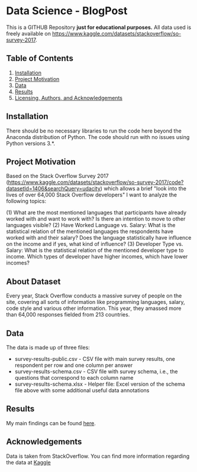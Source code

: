 # Data Science - BlogPost


This is a GITHUB Repository **just for educational purposes.** All data used is freely available on https://www.kaggle.com/datasets/stackoverflow/so-survey-2017.

## Table of Contents

1. [Installation](#installation)
2. [Project Motivation](#motivation)
3. [Data](#data)
4. [Results](#results)
5. [Licensing, Authors, and Acknowledgements](#licensing)

## Installation <a name="installation"></a>

There should be no necessary libraries to run the code here beyond the Anaconda distribution of Python. The code should run with no issues using Python versions 3.*.

## Project Motivation<a name="motivation"></a>

Based on the Stack Overflow Survey 2017 (https://www.kaggle.com/datasets/stackoverflow/so-survey-2017/code?datasetId=1406&searchQuery=udacity) which allows a brief "look into the lives of over 64,000 Stack Overflow developers" I want to analyze the following topics:

(1) What are the most mentioned languages that participants have already worked with and want to work with? Is there an intention to move to other languages visible?
(2) Have Worked Language vs. Salary: What is the statistical relation of the mentioned languages the respondents have worked with and their salary? Does the language statistically have influence on the income and if yes, what kind of influence?
(3) Developer Type vs. Salary: What is the statistical relation of the mentioned developer type to income. Which types of developer have higher incomes, which have lower incomes?

## About Dataset
Every year, Stack Overflow conducts a massive survey of people on the site, covering all sorts of information like programming languages, salary, code style and various other information. This year, they amassed more than 64,000 responses fielded from 213 countries.

## Data <a name="data"></a>
The data is made up of three files:

* survey-results-public.csv - CSV file with main survey results, one respondent per row and one column per answer
* survey-results-schema.csv - CSV file with survey schema, i.e., the questions that correspond to each column name
* survey-results-schema.xlsx - Helper file: Excel version of the schema file above with some additional useful data annotations

## Results<a name="results"></a>

My main findings can be found [here](https://xxx).

## Acknowledgements
Data is taken from StackOverflow. You can find more information regarding the data at [Kaggle](https://www.kaggle.com/stackoverflow/so-survey-2017)
